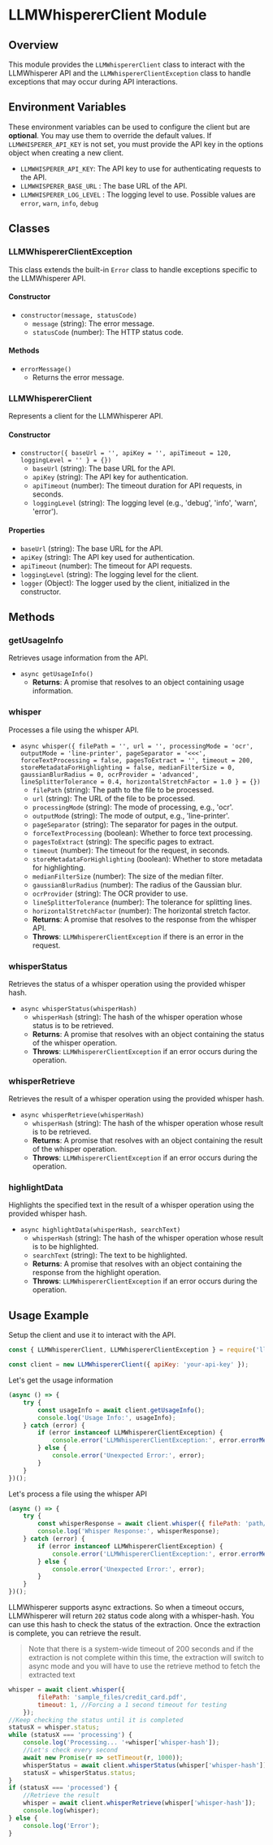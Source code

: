 # LLMWhispererClient Module

## Overview
This module provides the `LLMWhispererClient` class to interact with the LLMWhisperer API and the `LLMWhispererClientException` class to handle exceptions that may occur during API interactions.


## Environment Variables
These environment variables can be used to configure the client but are **optional**. You may use them to override the default values. If `LLMWHISPERER_API_KEY` is not set, you must provide the API key in the options object when creating a new client.

* `LLMWHISPERER_API_KEY`: The API key to use for authenticating requests to the API.
* `LLMWHISPERER_BASE_URL` : The base URL of the API.
* `LLMWHISPERER_LOG_LEVEL` : The logging level to use. Possible values are `error`, `warn`, `info`, `debug`

## Classes

### LLMWhispererClientException
This class extends the built-in `Error` class to handle exceptions specific to the LLMWhisperer API.

#### Constructor
- `constructor(message, statusCode)`
  - `message` (string): The error message.
  - `statusCode` (number): The HTTP status code.

#### Methods
- `errorMessage()`
  - Returns the error message.

### LLMWhispererClient
Represents a client for the LLMWhisperer API.

#### Constructor
- `constructor({ baseUrl = '', apiKey = '', apiTimeout = 120, loggingLevel = '' } = {})`
  - `baseUrl` (string): The base URL for the API.
  - `apiKey` (string): The API key for authentication.
  - `apiTimeout` (number): The timeout duration for API requests, in seconds.
  - `loggingLevel` (string): The logging level (e.g., 'debug', 'info', 'warn', 'error').

#### Properties
- `baseUrl` (string): The base URL for the API.
- `apiKey` (string): The API key used for authentication.
- `apiTimeout` (number): The timeout for API requests.
- `loggingLevel` (string): The logging level for the client.
- `logger` (Object): The logger used by the client, initialized in the constructor.

## Methods

### getUsageInfo
Retrieves usage information from the API.

- `async getUsageInfo()`
  - **Returns**: A promise that resolves to an object containing usage information.

### whisper
Processes a file using the whisper API.

- `async whisper({ filePath = '', url = '', processingMode = 'ocr', outputMode = 'line-printer', pageSeparator = '<<<', forceTextProcessing = false, pagesToExtract = '', timeout = 200, storeMetadataForHighlighting = false, medianFilterSize = 0, gaussianBlurRadius = 0, ocrProvider = 'advanced', lineSplitterTolerance = 0.4, horizontalStretchFactor = 1.0 } = {})`
  - `filePath` (string): The path to the file to be processed.
  - `url` (string): The URL of the file to be processed.
  - `processingMode` (string): The mode of processing, e.g., 'ocr'.
  - `outputMode` (string): The mode of output, e.g., 'line-printer'.
  - `pageSeparator` (string): The separator for pages in the output.
  - `forceTextProcessing` (boolean): Whether to force text processing.
  - `pagesToExtract` (string): The specific pages to extract.
  - `timeout` (number): The timeout for the request, in seconds.
  - `storeMetadataForHighlighting` (boolean): Whether to store metadata for highlighting.
  - `medianFilterSize` (number): The size of the median filter.
  - `gaussianBlurRadius` (number): The radius of the Gaussian blur.
  - `ocrProvider` (string): The OCR provider to use.
  - `lineSplitterTolerance` (number): The tolerance for splitting lines.
  - `horizontalStretchFactor` (number): The horizontal stretch factor.
  - **Returns**: A promise that resolves to the response from the whisper API.
  - **Throws**: `LLMWhispererClientException` if there is an error in the request.

### whisperStatus
Retrieves the status of a whisper operation using the provided whisper hash.

- `async whisperStatus(whisperHash)`
  - `whisperHash` (string): The hash of the whisper operation whose status is to be retrieved.
  - **Returns**: A promise that resolves with an object containing the status of the whisper operation.
  - **Throws**: `LLMWhispererClientException` if an error occurs during the operation.

### whisperRetrieve
Retrieves the result of a whisper operation using the provided whisper hash.

- `async whisperRetrieve(whisperHash)`
  - `whisperHash` (string): The hash of the whisper operation whose result is to be retrieved.
  - **Returns**: A promise that resolves with an object containing the result of the whisper operation.
  - **Throws**: `LLMWhispererClientException` if an error occurs during the operation.

### highlightData
Highlights the specified text in the result of a whisper operation using the provided whisper hash.

- `async highlightData(whisperHash, searchText)`
  - `whisperHash` (string): The hash of the whisper operation whose result is to be highlighted.
  - `searchText` (string): The text to be highlighted.
  - **Returns**: A promise that resolves with an object containing the response from the highlight operation.
  - **Throws**: `LLMWhispererClientException` if an error occurs during the operation.

## Usage Example
Setup the client and use it to interact with the API.
```javascript
const { LLMWhispererClient, LLMWhispererClientException } = require('llmwhisperer');

const client = new LLMWhispererClient({ apiKey: 'your-api-key' });
```

Let's get the usage information

```javascript
(async () => {
    try {
        const usageInfo = await client.getUsageInfo();
        console.log('Usage Info:', usageInfo);
    } catch (error) {
        if (error instanceof LLMWhispererClientException) {
            console.error('LLMWhispererClientException:', error.errorMessage());
        } else {
            console.error('Unexpected Error:', error);
        }
    }
})();
```

Let's process a file using the whisper API

```javascript
(async () => {
    try {
        const whisperResponse = await client.whisper({ filePath: 'path/to/file.pdf' });
        console.log('Whisper Response:', whisperResponse);
    } catch (error) {
        if (error instanceof LLMWhispererClientException) {
            console.error('LLMWhispererClientException:', error.errorMessage());
        } else {
            console.error('Unexpected Error:', error);
        }
    }
})();
```

LLMWhisperer supports async extractions. So when a timeout occurs, LLMWhisperer will return `202` status code along with a whisper-hash. You can use this hash to check the status of the extraction. Once the extraction is complete, you can retrieve the result.

> Note that there is a system-wide timeout of 200 seconds and if the extraction is not complete within this time, the extraction will switch to async mode and you will have to use the retrieve method to fetch the extracted text

```javascript
whisper = await client.whisper({
        filePath: 'sample_files/credit_card.pdf',
        timeout: 1, //Forcing a 1 second timeout for testing
    });
//Keep checking the status until it is completed
statusX = whisper.status;
while (statusX === 'processing') {
    console.log('Processing... '+whisper['whisper-hash']);
    //Let's check every second
    await new Promise(r => setTimeout(r, 1000));
    whisperStatus = await client.whisperStatus(whisper['whisper-hash']);
    statusX = whisperStatus.status;
}
if (statusX === 'processed') {
    //Retrieve the result
    whisper = await client.whisperRetrieve(whisper['whisper-hash']);
    console.log(whisper);
} else {
    console.log('Error');
}
```


